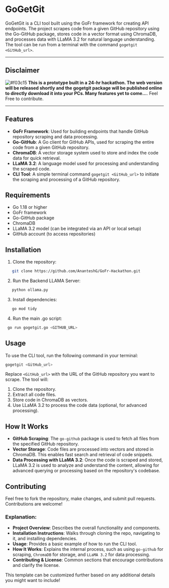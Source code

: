 
# GoGetGit

GoGetGit is a CLI tool built using the GoFr framework for creating API endpoints. The project scrapes code from a given GitHub repository using the Go-GitHub package, stores code in a vector format using ChromaDB, and processes data with LLaMA 3.2 for natural language understanding. The tool can be run from a terminal with the command `gogetgit <GitHub_url>`.

---

## Disclaimer
 ![#f03c15](https://placehold.co/15x15/f03c15/f03c15.png)
**This is a prototype built in a 24-hr hackathon. The web version will be released shortly and the gogetgit package will be published online to directly download it into your PCs. Many features yet to come...**.
Feel Free to contribute.

---

## Features

- **GoFr Framework**: Used for building endpoints that handle GitHub repository scraping and data processing.
- **Go-GitHub**: A Go client for GitHub APIs, used for scraping the entire code from a given GitHub repository.
- **ChromaDB**: A vector storage system used to store and index the code data for quick retrieval.
- **LLaMA 3.2**: A language model used for processing and understanding the scraped code.
- **CLI Tool**: A simple terminal command `gogetgit <GitHub_url>` to initiate the scraping and processing of a GitHub repository.

## Requirements

- Go 1.18 or higher
- GoFr framework
- Go-GitHub package
- ChromaDB
- LLaMA 3.2 model (can be integrated via an API or local setup)
- GitHub account (to access repositories)

## Installation

1. Clone the repository:
 ```bash
    git clone https://github.com/AnanteshG/GoFr-Hackathon.git
   ``` 
2. Run the Backend LLAMA Server:
 ```bash
    python ollama.py
   ``` 
3. Install dependencies:
 ```bash
    go mod tidy
   ``` 
   4. Run the main .go script:
   ```bash
    go run gogetgit.go <GITHUB_URL>
   ```
    
## Usage

To use the CLI tool, run the following command in your terminal:

```bash
gogetgit <GitHub_url>
```

Replace `<GitHub_url>` with the URL of the GitHub repository you want to scrape. The tool will:

1.  Clone the repository.
2.  Extract all code files.
3.  Store code in ChromaDB as vectors.
4.  Use LLaMA 3.2 to process the code data (optional, for advanced processing).
 

## How It Works

-   **GitHub Scraping**: The `go-github` package is used to fetch all files from the specified GitHub repository.
-   **Vector Storage**: Code files are processed into vectors and stored in ChromaDB. This enables fast search and retrieval of code snippets.
-   **Data Processing with LLaMA 3.2**: Once the code is scraped and stored, LLaMA 3.2 is used to analyze and understand the content, allowing for advanced querying or processing based on the repository's codebase.

## Contributing

Feel free to fork the repository, make changes, and submit pull requests. Contributions are welcome!



 ### Explanation:
- **Project Overview**: Describes the overall functionality and components.
- **Installation Instructions**: Walks through cloning the repo, navigating to it, and installing dependencies.
- **Usage**: Provides a basic example of how to run the CLI tool.
- **How It Works**: Explains the internal process, such as using `go-github` for scraping, `ChromaDB` for storage, and `LLaMA 3.2` for data processing.
- **Contributing & License**: Common sections that encourage contributions and clarify the license.

This template can be customized further based on any additional details you might want to include!
